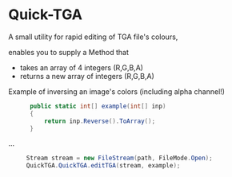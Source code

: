 # Quick-TGA
A small utility for rapid editing of TGA file's colours, 

enables you to supply a Method that 
+ takes an array of 4 integers (R,G,B,A)
+ returns a new array of integers (R,G,B,A)

Example of inversing an image's colors (including alpha channel!)
```cs
      public static int[] example(int[] inp)
      {
          return inp.Reverse().ToArray();
      }
```
...
```cs
     Stream stream = new FileStream(path, FileMode.Open);
     QuickTGA.QuickTGA.editTGA(stream, example);
```
